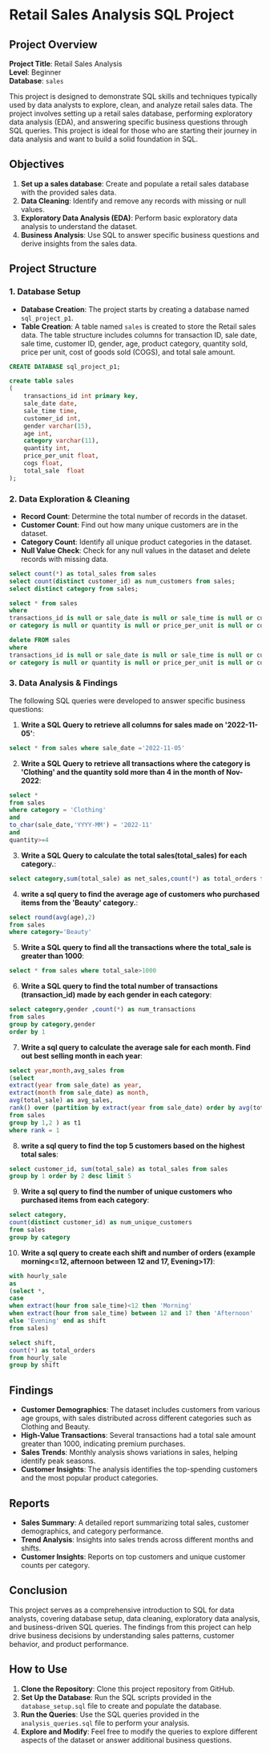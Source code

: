 # Retail Sales Analysis SQL Project

## Project Overview

**Project Title**: Retail Sales Analysis  
**Level**: Beginner  
**Database**: `sales`

This project is designed to demonstrate SQL skills and techniques typically used by data analysts to explore, clean, and analyze retail sales data. The project involves setting up a retail sales database, performing exploratory data analysis (EDA), and answering specific business questions through SQL queries. This project is ideal for those who are starting their journey in data analysis and want to build a solid foundation in SQL.

## Objectives

1. **Set up a sales database**: Create and populate a retail sales database with the provided sales data.
2. **Data Cleaning**: Identify and remove any records with missing or null values.
3. **Exploratory Data Analysis (EDA)**: Perform basic exploratory data analysis to understand the dataset.
4. **Business Analysis**: Use SQL to answer specific business questions and derive insights from the sales data.

## Project Structure

### 1. Database Setup

- **Database Creation**: The project starts by creating a database named `sql_project_p1`.
- **Table Creation**: A table named `sales` is created to store the Retail sales data. The table structure includes columns for transaction ID, sale date, sale time, customer ID, gender, age, product category, quantity sold, price per unit, cost of goods sold (COGS), and total sale amount.

```sql
CREATE DATABASE sql_project_p1;

create table sales
(
	transactions_id int primary key,
	sale_date date,
	sale_time time,
	customer_id int, 
	gender varchar(15),
	age int,
	category varchar(11),
	quantity int,
	price_per_unit float,
	cogs float,
	total_sale  float
);
```

### 2. Data Exploration & Cleaning

- **Record Count**: Determine the total number of records in the dataset.
- **Customer Count**: Find out how many unique customers are in the dataset.
- **Category Count**: Identify all unique product categories in the dataset.
- **Null Value Check**: Check for any null values in the dataset and delete records with missing data.

```sql
select count(*) as total_sales from sales 
select count(distinct customer_id) as num_customers from sales;
select distinct category from sales;

select * from sales 
where 
transactions_id is null or sale_date is null or sale_time is null or customer_id is null or gender is null or age is null
or category is null or quantity is null or price_per_unit is null or cogs is null or total_sale is null

delete FROM sales
where 
transactions_id is null or sale_date is null or sale_time is null or customer_id is null or gender is null or age is null
or category is null or quantity is null or price_per_unit is null or cogs is null or total_sale is null;
```

### 3. Data Analysis & Findings

The following SQL queries were developed to answer specific business questions:

1. **Write a SQL Query to retrieve all columns for sales made on '2022-11-05'**:
```sql
select * from sales where sale_date ='2022-11-05'
```

2. **Write a SQL Query to retrieve all transactions where the category is 'Clothing' and the quantity sold more than 4 in the month of Nov-2022**:
```sql
select *
from sales
where category = 'Clothing'
and
to_char(sale_date,'YYYY-MM') = '2022-11' 
and
quantity>=4
```

3. **Write a SQL Query to calculate the total sales(total_sales) for each category.**:
```sql
select category,sum(total_sale) as net_sales,count(*) as total_orders from sales group by category
```

4. **write a sql query to find the average age of customers who purchased items from the 'Beauty' category.**:
```sql
select round(avg(age),2)
from sales 
where category='Beauty'
```

5. **Write a SQL query to find all the transactions where the total_sale is greater than 1000**:
```sql
select * from sales where total_sale>1000
```

6. **Write a SQL query to find the total number of transactions (transaction_id) made by each gender in each category**:
```sql
select category,gender ,count(*) as num_transactions
from sales
group by category,gender
order by 1
```

7. **Write a sql query to calculate the average sale for each month. Find out best selling month in each year**:
```sql
select year,month,avg_sales from
(select
extract(year from sale_date) as year,
extract(month from sale_date) as month,
avg(total_sale) as avg_sales,
rank() over (partition by extract(year from sale_date) order by avg(total_sale) desc) as rank
from sales
group by 1,2 ) as t1
where rank = 1
```

8. **write a sql query to find the top 5 customers based on the highest total sales**:
```sql
select customer_id, sum(total_sale) as total_sales from sales
group by 1 order by 2 desc limit 5
```

9. **Write a sql query to find the number of unique customers who purchased items from each category**:
```sql
select category,
count(distinct customer_id) as num_unique_customers
from sales
group by category
```

10. **Write a sql query to create each shift and number of orders (example morning<=12, afternoon between 12 and 17, Evening>17)**:
```sql
with hourly_sale 
as
(select *,
case 
when extract(hour from sale_time)<12 then 'Morning'
when extract(hour from sale_time) between 12 and 17 then 'Afternoon'
else 'Evening' end as shift 
from sales)

select shift,
count(*) as total_orders 
from hourly_sale
group by shift
```

## Findings

- **Customer Demographics**: The dataset includes customers from various age groups, with sales distributed across different categories such as Clothing and Beauty.
- **High-Value Transactions**: Several transactions had a total sale amount greater than 1000, indicating premium purchases.
- **Sales Trends**: Monthly analysis shows variations in sales, helping identify peak seasons.
- **Customer Insights**: The analysis identifies the top-spending customers and the most popular product categories.

## Reports

- **Sales Summary**: A detailed report summarizing total sales, customer demographics, and category performance.
- **Trend Analysis**: Insights into sales trends across different months and shifts.
- **Customer Insights**: Reports on top customers and unique customer counts per category.

## Conclusion

This project serves as a comprehensive introduction to SQL for data analysts, covering database setup, data cleaning, exploratory data analysis, and business-driven SQL queries. The findings from this project can help drive business decisions by understanding sales patterns, customer behavior, and product performance.

## How to Use

1. **Clone the Repository**: Clone this project repository from GitHub.
2. **Set Up the Database**: Run the SQL scripts provided in the `database_setup.sql` file to create and populate the database.
3. **Run the Queries**: Use the SQL queries provided in the `analysis_queries.sql` file to perform your analysis.
4. **Explore and Modify**: Feel free to modify the queries to explore different aspects of the dataset or answer additional business questions.

